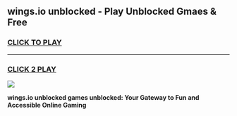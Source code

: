 
## wings.io unblocked - Play Unblocked Gmaes & Free
<h3>
<a href="https://news.freeplayer.one?title=wings.io_unblocked&ref=16F">CLICK TO PLAY</a></h3>
<hr>

<h3>
<a href="https://news.freeplayer.one?title=wings.io_unblocked&ref=16F">CLICK 2 PLAY</a>
  
</h3>

<a href="https://news.freeplayer.one?title=wings.io_unblocked&ref=16F/"><img src="https://clearcache.store/games.png"></a>


**wings.io unblocked games unblocked: Your Gateway to Fun and Accessible Online Gaming**
